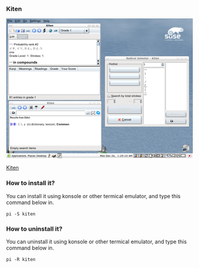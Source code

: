 ### Kiten

![Image courtesy of wikipedia](/public/Images/kiten.png)

[Kiten](https://apps.kde.org/kiten/) 

### How to install it?

You can install it using konsole or other termical emulator, and type this command below in.
```
pi -S kiten
```

### How to uninstall it?

You can uninstall it using konsole or other termical emulator, and type this command below in.
```
pi -R kiten
```